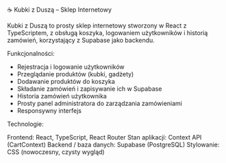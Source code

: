 ☕ Kubki z Duszą – Sklep Internetowy

Kubki z Duszą to prosty sklep internetowy stworzony w React z TypeScriptem, z obsługą koszyka, logowaniem użytkowników i historią zamówień, korzystający z Supabase jako backendu.

Funkcjonalności:
- Rejestracja i logowanie użytkowników
- Przeglądanie produktów (kubki, gadżety)
- Dodawanie produktów do koszyka
- Składanie zamówień i zapisywanie ich w Supabase
- Historia zamówień użytkownika
- Prosty panel administratora do zarządzania zamówieniami
- Responsywny interfejs

Technologie:

Frontend: React, TypeScript, React Router
Stan aplikacji: Context API (CartContext)
Backend / baza danych: Supabase (PostgreSQL)
Stylowanie: CSS (nowoczesny, czysty wygląd)